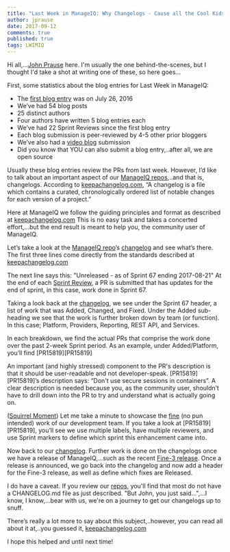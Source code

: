 ```yaml
---
title: "Last Week in ManageIQ: Why Changelogs - Cause all the Cool Kids Do It"
author: jprause
date: 2017-09-12
comments: true
published: true
tags: LWIMIQ
---
```


Hi all,...[John Prause](https://github.com/jprause) here. I'm usually the one behind-the-scenes, but I thought I'd take a shot at writing one of these, so here goes...

First, some statistics about the blog entries for Last Week in ManageIQ:
  - The [first blog entry](http://manageiq.org/blog/2016/07/last-week-in-manageiq-faster-reports-cloud-networks-and-more/) was on July 26, 2016
  - We’ve had 54 blog posts
  - 25 distinct authors
  - Four authors have written 5 blog entries each
  - We’ve had 22 Sprint Reviews since the first blog entry
  - Each blog submission is peer-reviewed by 4-5 other prior bloggers
  - We’ve also had a [video blog](http://manageiq.org/blog/2017/08/limericks-week-in-miq/) submission
  - Did you know that YOU can also submit a blog entry,..after all, we are open source

Usually these blog entries review the PRs from last week. However, I’d like to talk about an important aspect of our [ManageIQ repos](https://github.com/ManageIQ/),..and that is, changelogs. According to [keepachangelog.com][keepachangelog], “A changelog is a file which contains a curated, chronologically ordered list of notable changes for each version of a project.”

Here at ManageIQ we follow the guiding principles and format as described at [keepachangelog.com][keepachangelog] This is no easy task and takes a concerted effort,...but the end result is meant to help you, the community user of ManageIQ.

Let’s take a look at the [ManageIQ repo](https://github.com/ManageIQ/manageiq)’s [changelog][miqchangelog] and see what’s there. The first three lines come directly from the standards described at [keepachangelog.com][keepachangelog]

The next line says this: "Unreleased - as of Sprint 67 ending 2017-08-21"
At the end of each [Sprint Review](https://youtu.be/yJRDT3m63z0), a PR is submitted that has updates for the end of sprint, in this case, work done in Sprint 67.

Taking a look back at the [changelog][miqchangelog], we see under the Sprint 67 header, a list of work that was Added, Changed, and Fixed. Under the Added sub-heading we see that the work is further broken down by team (or function). In this case; Platform, Providers, Reporting, REST API, and Services.

In each breakdown, we find the actual PRs that comprise the work done over the past 2-week Sprint period. As an example, under Added/Platform, you’ll find [PR15819][PR15819]

An important (and highly stressed) component to the PR's description is that it should be user-readable and not developer-speak. [PR15819][PR15819]’s description says: “Don't use secure sessions in containers”. A clear description is needed because you, as the community user, shouldn’t have to drill down into the PR to try and understand what is actually going on.

([Squirrel Moment](https://youtu.be/SSUXXzN26zg)) Let me take a minute to showcase the [fine](http://manageiq.org/blog/2016/11/announce_f_name/) (no pun intended) work of our development team. If you take a look at [PR15819][PR15819], you’ll see we use multiple labels, have multiple reviewers, and use Sprint markers to define which sprint this enhancement came into.

Now back to our [changelog][miqchangelog]. Further work is done on the changelogs once we have a release of ManageIQ,...such as the recent [Fine-3 release](http://manageiq.org/blog/2017/08/Announcing-Fine-3/). Once a release is announced, we go back into the changelog and now add a header for the Fine-3 release, as well as define which fixes are Released.

I do have a caveat. If you review our [repos](https://github.com/ManageIQ/), you'll find that most do not have a CHANGELOG.md file as just described. "But John, you just said...",...I know, I know,...bear with us, we're on a journey to get our changelogs up to snuff.

There’s really a lot more to say about this subject,..however, you can read all about it at,..you guessed it, [keepachangelog.com][keepachangelog]

I hope this helped and until next time!

[keepachangelog]: http://keepachangelog.com/en/1.0.0/
[PR15810]: https://github.com/ManageIQ/manageiq/pull/15819
[miqchangelog]: https://github.com/ManageIQ/manageiq/blob/master/CHANGELOG.md
